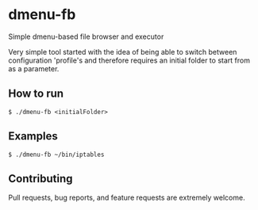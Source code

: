 # dmenu-fb
Simple dmenu-based file browser and executor

Very simple tool started with the idea of being able to switch between configuration 'profile's and therefore requires an initial folder to start from as a parameter.

How to run
----------
```
$ ./dmenu-fb <initialFolder>
```

Examples
--------
```
$ ./dmenu-fb ~/bin/iptables
```

Contributing
------------
Pull requests, bug reports, and feature requests are extremely welcome.


